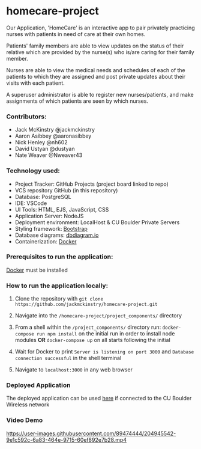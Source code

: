 # homecare-project

Our Application, 'HomeCare' is an interactive app to pair privately practicing nurses with patients in need of care at their own homes.

Patients' family members are able to view updates on the status of their relative which are provided by the nurse(s) who is/are caring for their family member.

Nurses are able to view the medical needs and schedules of each of the patients to which they are assigned and post private updates about their visits with each patient.
 
A superuser administrator is able to register new nurses/patients, and make assignments of which patients are seen by which nurses.

### Contributors:
- Jack McKinstry @jackmckinstry
- Aaron Asibbey @aaronasibbey
- Nick Henley @nh602
- David Ustyan @dustyan
- Nate Weaver @Nweaver43

### Technology used:
- Project Tracker: GitHub Projects (project board linked to repo)
- VCS repository GitHub (in this repository)
- Database: PostgreSQL
- IDE: VSCode
- UI Tools: HTML, EJS, JavaScript, CSS
- Application Server: NodeJS
- Deployment environment: LocalHost & CU Boulder Private Servers
- Styling framework: [Bootstrap](https://getbootstrap.com/)
- Database diagrams: [dbdiagram.io](https://dbdiagram.io/)
- Containerization: [Docker](https://www.docker.com/)

### Prerequisites to run the application:
[Docker](https://www.docker.com/) must be installed

### How to run the application locally:
1. Clone the repository with `git clone https://github.com/jackmckinstry/homecare-project.git`

1. Navigate into the `/homecare-project/project_components/` directory

1. From a shell within the `/project_components/` directory run: `docker-compose run npm install` on the initial run in order to install node modules **OR** `docker-compose up` on all starts following the initial

1. Wait for Docker to print `Server is listening on port 3000` and `Database connection successful` in the shell terminal

1. Navigate to `localhost:3000` in any web browser

### Deployed Application

The deployed application can be used [here](http://csci3308.int.colorado.edu:49158) if connected to the CU Boulder Wireless network

### Video Demo

https://user-images.githubusercontent.com/89474444/204945542-9e1c592c-6a83-464e-9715-60ef892e7b28.mp4
